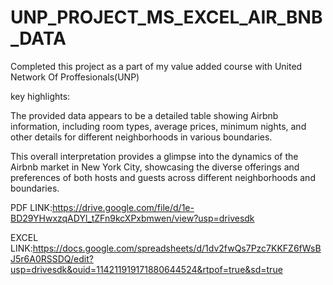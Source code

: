 # UNP_PROJECT_MS_EXCEL_AIR_BNB_DATA
Completed this project as a part of my value added course with United Network Of Proffesionals(UNP)


key highlights:


The provided data appears to be a detailed table showing Airbnb information, including room types, average prices, minimum nights, and other details for different neighborhoods in various boundaries.



This overall interpretation provides a glimpse into the dynamics of the Airbnb market in New York City, showcasing the diverse offerings and preferences of both hosts and guests across different neighborhoods and boundaries.

PDF LINK:https://drive.google.com/file/d/1e-BD29YHwxzqADYl_tZFn9kcXPxbmwen/view?usp=drivesdk

EXCEL LINK:https://docs.google.com/spreadsheets/d/1dv2fwQs7Pzc7KKFZ6fWsBJ5r6A0RSSDQ/edit?usp=drivesdk&ouid=114211919171880644524&rtpof=true&sd=true
